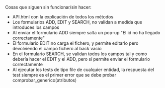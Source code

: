 Cosas que siguen sin funcionar/sin hacer: 
  - API.html con la explicación de todos los métodos
  - Los formularios ADD, EDIT y SEARCH, no validan a medida que introduces los campos
  - Al enviar el formulario ADD siempre salta un pop-up "El id no ha llegado correctamente"
  - El formulario EDIT no carga el fichero, y permite editarlo pero devolviendo el campo fichero al back vacío
  - En el formulario SEARCH, se validan todos los campos tal y como debería hacer el EDIT y el ADD, pero sí permite enviar el formulario correctamente
  - Al ejecutar los tests de tipo file de cualquier entidad, la respuesta del test siempre es el primer error que se debe probar comprobar_generico(atributos)
